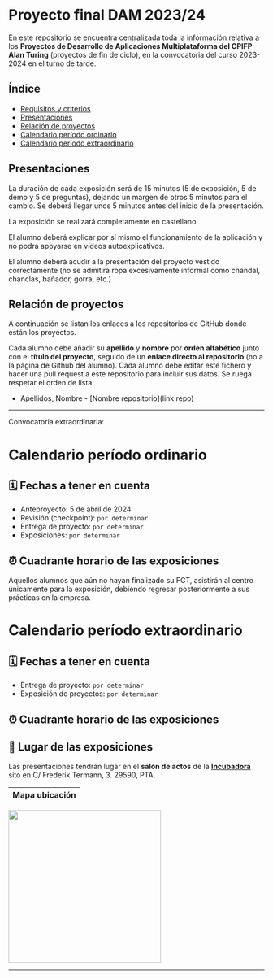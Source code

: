 # Proyecto final DAM 2023/24

En este repositorio se encuentra centralizada toda la información relativa a los **Proyectos de Desarrollo de Aplicaciones Multiplataforma del CPIFP Alan Turing** (proyectos de fin de ciclo), en la convocatoria del curso 2023-2024 en el turno de tarde.

## Índice

* [Requisitos y criterios](/criterios/generales.md)
* [Presentaciones](#presentaciones)
* [Relación de proyectos](#relación-de-proyectos)
* [Calendario período ordinario](#calendario-período-ordinario)
* [Calendario período extraordinario](#calendario-período-extraordinario)

## Presentaciones

La duración de cada exposición será de 15 minutos (5 de exposición, 5 de demo y 5 de preguntas), dejando un margen de otros 5 minutos para el cambio. Se deberá llegar unos 5 minutos antes del inicio de la presentación. 

La exposición se realizará completamente en castellano.

El alumno deberá explicar por sí mismo el funcionamiento de la aplicación y no podrá apoyarse en vídeos autoexplicativos.

El alumno deberá acudir a la presentación del proyecto vestido correctamente (no se admitirá ropa excesivamente informal como chándal, chanclas, bañador, gorra, etc.)

## Relación de proyectos

A continuación se listan los enlaces a los repositorios de GitHub donde están los proyectos. 

Cada alumno debe añadir su **apellido** y **nombre** por **orden alfabético** junto con el **título del proyecto**, seguido de un **enlace directo al repositorio** (no a la página de Github del alumno). 
Cada alumno debe editar este fichero y hacer una pull request a este repositorio para incluir sus datos. Se ruega respetar el orden de lista.

* Apellidos, Nombre - [Nombre repositorio](link repo)
----------------------------------
Convocatoria extraordinaria:

# Calendario período ordinario

## 🗓️ Fechas a tener en cuenta
* Anteproyecto: 5 de abril de 2024
* Revisión (checkpoint): `por determinar`
* Entrega de proyecto: `por determinar`
* Exposiciones: `por determinar`

## ⏰ Cuadrante horario de las exposiciones

Aquellos alumnos que aún no hayan finalizado su FCT, asistirán al centro únicamente para la exposición, debiendo regresar posteriormente a sus prácticas en la empresa.


# Calendario período extraordinario

##  🗓️ Fechas a tener en cuenta 
* Entrega de proyecto: `por determinar`
* Exposición de proyectos: `por determinar`

## ⏰ Cuadrante horario de las exposiciones


## :school: Lugar de las exposiciones
Las presentaciones tendrán lugar en el **salón de actos** de la [**Incubadora**](https://goo.gl/maps/VGMpWnnpCZJQbP21A) sito en C/ Frederik Termann, 3. 29590, PTA.

Mapa ubicación             | 
:-------------------------:|
<a href="https://goo.gl/maps/VGMpWnnpCZJQbP21A" target="_blank">
  <img src="https://github.com/IESCampanillas/proyectos-dam-2021/blob/master/IESCFP_mapa_ubicacion.png" width="300" />
</a>




<hr>
